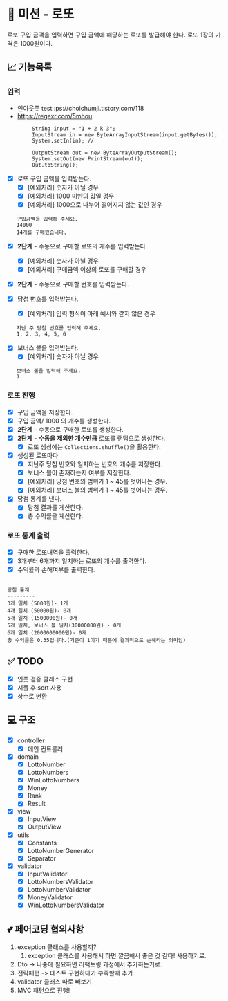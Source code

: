 # 🚀 미션 - 로또

로또 구입 금액을 입력하면 구입 금액에 해당하는 로또를 발급해야 한다. 로또 1장의 가격은 1000원이다.

## 📈 기능목록

### 입력

- 인아웃풋 test :ps://choichumji.tistory.com/118
- https://regexr.com/5mhou

```text
        String input = "1 + 2 k 3";
        InputStream in = new ByteArrayInputStream(input.getBytes());
        System.setIn(in); // 
        
        OutputStream out = new ByteArrayOutputStream();
        System.setOut(new PrintStream(out));
        Out.toString();
```

- [x] 로또 구입 금액을 입력받는다.
    - [x] [예외처리] 숫자가 아닐 경우
    - [x] [예외처리] 1000 미만의 값일 경우
    - [x] [예외처리] 1000으로 나누어 떨어지지 않는 값인 경우

```text
   구입금액을 입력해 주세요.
   14000
   14개를 구매했습니다.
```

- [x] **2단계** - 수동으로 구매할 로또의 개수를 입력받는다.
    - [x] [예외처리] 숫자가 아닐 경우
    - [x] [예외처리] 구매금액 이상의 로또를 구매할 경우
- [x] **2단계** - 수동으로 구매할 번호를 입력받는다.


- [x] 당첨 번호를 입력받는다.
    - [x] [예외처리] 입력 형식이 아래 예시와 같지 않은 경우

```text
   지난 주 당첨 번호를 입력해 주세요.
   1, 2, 3, 4, 5, 6
```

- [x] 보너스 볼을 입력받는다.
    - [x] [예외처리] 숫자가 아닐 경우

```text
   보너스 볼을 입력해 주세요.
   7
```

### 로또 진행

- [x] 구입 금액을 저장한다.
- [x] 구입 금액/ 1000 의 개수를 생성한다.
- [x] **2단계** - 수동으로 구매한 로또를 생성한다.
- [x] **2단계** - **수동을 제외한 개수만큼** 로또를 랜덤으로 생성한다.
    - [x] 로또 생성에는 `Collections.shuffle()`을 활용한다.
- [x] 생성된 로또마다
    - [x] 지난주 당첨 번호와 일치하는 번호의 개수를 저장한다.
    - [x] 보너스 볼이 존재하는지 여부를 저장한다.
    - [x] [예외처리] 당첨 번호의 범위가 1 ~ 45를 벗어나는 경우.
    - [x] [예외처리] 보너스 볼의 범위가 1 ~ 45를 벗어나는 경우.
- [x] 당첨 통계를 낸다.
    - [x] 당첨 결과를 계산한다.
    - [x] 총 수익률을 계산한다.

### 로또 통계 출력

- [x] 구매한 로또내역을 출력한다.
- [x] 3개부터 6개까지 일치하는 로또의 개수를 출력한다.
- [x] 수익률과 손해여부를 출력한다.

```text

당첨 통계
---------
3개 일치 (5000원)- 1개
4개 일치 (50000원)- 0개
5개 일치 (1500000원)- 0개
5개 일치, 보너스 볼 일치(30000000원) - 0개
6개 일치 (2000000000원)- 0개
총 수익률은 0.35입니다.(기준이 1이기 때문에 결과적으로 손해라는 의미임)

```

## ✅ TODO

- [x] 인풋 검증 클래스 구현
- [x] 셔플 후 sort 사용
- [x] 상수로 변환

## 💻 구조

- [x] controller
    - [x] 메인 컨트롤러
- [x] domain
    - [x] LottoNumber
    - [x] LottoNumbers
    - [x] WinLottoNumbers
    - [x] Money
    - [x] Rank
    - [x] Result
- [x] view
    - [x] InputView
    - [x] OutputView
- [x] utils
    - [x] Constants
    - [x] LottoNumberGenerator
    - [x] Separator
- [x] validator
    - [x] InputValidator
    - [x] LottoNumbersValidator
    - [x] LottoNumberValidator
    - [x] MoneyValidator
    - [x] WinLottoNumbersValidator

## 💕 페어코딩 협의사항

1. exception 클래스를 사용할까?
    1. exception 클래스를 사용해서 하면 깔끔해서 좋은 것 같다! 사용하기로.
2. Dto -> 나중에 필요하면 리팩토링 과정에서 추가하는거로.
3. 전략패턴 -> 테스트 구현하다가 부족할때 추가
4. validator 클래스 따로 빼보기
5. MVC 패턴으로 진행!
